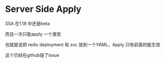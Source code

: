 # Server Side Apply

SSA 在1.18 中还是beta

而且一次只能apply 一个类型

也就是说把 redis deployment 和 svc 放到一个YAML，Apply 只有前面的能生效

这个已经在github提了issue

